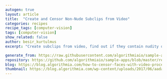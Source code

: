 ```yaml
---
autogen: true
layout: article
title:  "Create and Censor Non-Nude Subclips from Video"
categories: recipes
recipe_tags: [computer-vision]
tags: [computer-vision]
show_related: false
author: besir_kurtulmus
excerpt: "Create subclips from video, find out if they contain nudity or not and censor the faces of the non-nude clips"

generate_from: https://raw.githubusercontent.com/algorithmiaio/sample-apps/master/recipes/censorface/README.md
repository: https://github.com/algorithmiaio/sample-apps/blob/master/recipes/censorface/
blog: https://blog.algorithmia.com/how-to-censor-faces-with-video-processing-algorithms
thumbnail: https://blog.algorithmia.com/wp-content/uploads/2017/06/aadams_censored.jpg
---
```

